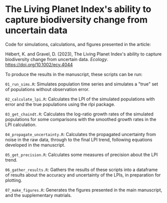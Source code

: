 # The Living Planet Index's ability to capture biodiversity change from uncertain data

Code for simulations, calculations, and figures presented in the article:

Hébert, K. and Gravel, D. (2023), The Living Planet Index's ability to capture biodiversity change from uncertain data. _Ecology_. https://doi.org/10.1002/ecy.4044

To produce the results in the manuscript, these scripts can be run:

`01_run_sims.R`: Simulates population time series and simulates a "true" set of populations without observation error.

`02_calculate_lpi.R`: Calculates the LPI of the simulated populations with error and the true populations using the rlpi package. 

`03_get_chaindt.R`: Calculates the log-ratio growth rates of the simulated populations for some comparisons with the smoothed growth rates in the LPI calculation.

`04_propagate_uncertainty.R`: Calculates the propagated uncertainty from noise in the raw data, through to the final LPI trend, following equations developed in the manuscript.

`05_get_precision.R`: Calculates some measures of precision about the LPI trend.

`06_gather_results.R`: Gathers the results of these scripts into a dataframe of results about the accuracy and uncertainty of the LPIs, in preparation for plotting.

`07_make_figures.R`: Generates the figures presented in the main manuscript, and the supplementary matrials.
